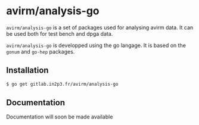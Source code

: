 avirm/analysis-go
=================

`avirm/analysis-go` is a set of packages used for analysing avirm data. It can be used both for test bench and dpga data. 

`avirm/analysis-go` is developped using the go langage. It is based on the `gonum` and `go-hep` packages.

## Installation

```sh
$ go get gitlab.in2p3.fr/avirm/analysis-go
```

## Documentation

Documentation will soon be made available


